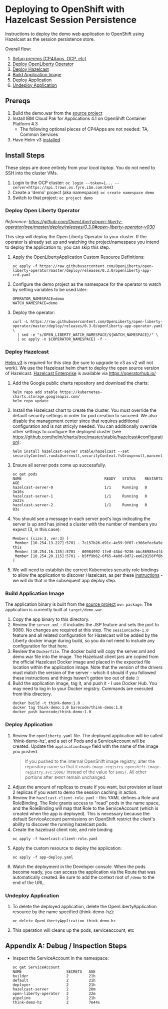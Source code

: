 # Deploying to OpenShift with Hazelcast Session Persistence

Instructions to deploy the demo web application to OpenShift using Hazelcast as the session persistence store.

Overall flow:
1. [Setup prereqs (CP4Apps, OCP, etc)](#prereqs)
1. [Deploy OpenLiberty Operator](#deploy-open-liberty-operator)
1. [Deploy Hazelcast](#deploy-hazelcast)
1. [Build Application Image](#build-application-image)
1. [Deploy Application](#deploy-application)
1. [Undeploy Application](#undeploy-application)

## Prereqs

1. Build the demo.war from the [source project](..)
1. Install IBM Cloud Pak for Applications 4.1 on OpenShift Container Platform 4.3
   * The following optional pieces of CP4Apps are not needed: TA, Common Services
1. Have Helm v3 [installed](https://helm.sh/docs/intro/install/)
   
## Install Steps

These steps are done entirely from your *local laptop*. You do not need to SSH into the cluster VMs.

1. Login to the OCP cluster: `oc login --token=1... --server=https://api.trows.os.fyre.ibm.com:6443`
1. Create a 'demo' project (aka namespace): `oc create namespace demo`
1. Switch to that project: `oc project demo`


### Deploy Open Liberty Operator

*Reference: https://github.com/OpenLiberty/open-liberty-operator/tree/master/deploy/releases/0.3.0#open-liberty-operator-v030*

This step will deploy the Open Liberty Operator to your cluster. If the operator is already set up and watching the project/namespace you intend to deploy the application to, you can skip this step.

1. Apply the OpenLibertyApplication Custom Resource Definitions:
   ```shell script
   oc apply -f https://raw.githubusercontent.com/OpenLiberty/open-liberty-operator/master/deploy/releases/0.3.0/openliberty-app-crd.yaml
   ``` 
1. Configure the demo project as the namespace for the operator to watch by setting variables to be used later:
   ```shell script
   OPERATOR_NAMESPACE=demo
   WATCH_NAMESPACE=demo
   ```
1. Deploy the operator:
   ```shell script
   curl -L https://raw.githubusercontent.com/OpenLiberty/open-liberty-operator/master/deploy/releases/0.3.0/openliberty-app-operator.yaml \
     | sed -e "s/OPEN_LIBERTY_WATCH_NAMESPACE/${WATCH_NAMESPACE}/" \
     | oc apply -n ${OPERATOR_NAMESPACE} -f -
   ```

### Deploy Hazelcast

[Helm v3](https://helm.sh/docs/intro/install/) is required for this step (be sure to upgrade to v3 as v2 will not work). We use the Hazelcast helm chart to deploy the open source version of Hazelcast. [Hazelcast Enterprise](https://operatorhub.io/operator/hazelcast-enterprise) is available via https://operatorhub.io/

1. Add the Google public charts repository and download the charts:
   ```shell script
   helm repo add stable https://kubernetes-charts.storage.googleapis.com/
   helm repo update
   ```
1. Install the Hazelcast chart to create the cluster. You must override the default security settings in order for pod creation to succeed. We also disable the management center since that requires additional configuration and is not stricyly needed. You can additionally override other settings to configure the deployed cluster (see https://github.com/helm/charts/tree/master/stable/hazelcast#configuration):
   ```shell script
   helm install hazelcast-server stable/hazelcast --set securityContext.runAsUser=null,securityContext.fsGroup=null,mancenter.enabled=false
   ```
1. Ensure all server pods come up successfully.
   ```
   oc get pods
   NAME                                     READY   STATUS    RESTARTS   AGE
   hazelcast-server-0                       1/1     Running   0          3m16s
   hazelcast-server-1                       1/1     Running   0          2m22s
   hazelcast-server-2                       1/1     Running   0          93s
   ```
1. You should see a message in each server pod's logs indicating the server is up and has joined a cluster with the number of members you expect (3, in this case):
   ```
   Members {size:3, ver:3} [
   	Member [10.254.13.227]:5701 - 7c157b26-d91c-4e59-9f07-c366efec6a5e this
   	Member [10.254.16.135]:5701 - 00984992-1fe0-43bd-9236-bbc86985e4f4
   	Member [10.254.20.115]:5701 - b5ff9b62-6f65-4a0d-8d72-ee629156ff8b
   ]
   ```
1. We will need to establish the correct Kubernetes security role bindings to allow the application to discover Hazelcast, as per these [instructions](https://github.com/hazelcast/hazelcast-kubernetes) - we will do that in the subsequent app deploy step.

### Build Application Image

The application binary is built from the [source project](..) `mvn package`. The application is currently built at `target/demo.war`.

1. Copy the app binary to this directory.
1. Review the `server.xml` - it includes the JSP feature and sets the port to 9080. No changes are required at this step. The `sessionCache-1.0` feature and all related configuration for Hazelcast will be added by the Liberty docker image during build, so you do not need to include any configuration for that here.
1. Review the `Dockerfile`. The docker build will copy the server.xml and demo.war file into the image. The Hazelcast client jars are copied from the official Hazelcast Docker image and placed in the expected file location within the application image. Note that the version of the drivers must match the version of the server - which it should if you followed these instructions and things haven't gotten too out of date :)
1. Build the application image, tag it, and push it - I use Docker Hub. You may need to log in to your Docker registry. Commands are executed from this directory.
   ```shell script
   docker build -t think-demo:1.0 .
   docker tag think-demo:1.0 barecode/think-demo:1.0
   docker push barecode/think-demo:1.0
   ```

### Deploy Application
1. Review the `openliberty.yaml` file. The deployed application will be called 'think-demo-hz', and a set of Pods and a ServiceAccount will be created. Update the `applicationImage` field with the name of the image you pushed. 
   > If you pushed to the internal OpenShift image registry, alter the repository name so that it reads `image-registry.openshift-image-registry.svc:5000/` instead of the value for `$HOST`. All other portions after `$HOST` remain unchanged.
1. Adjust the amount of replicas to create if you want, but provision at least 2 replicas if you want to demo the session caching in action.
1. Review the `hazelcast-client-role.yaml` - this YAML defines a Role and RoleBinding. The Role grants access to "read" pods in the name space, and the RoleBinding will map that Role to the ServiceAccount (which is created when the app is deployed). This is necessary because the default ServiceAccount permissions on OpenShift restrict the client's ability to discover the running hazelcast pods.
1. Create the hazelcast client role, and role binding
   ```shell script
   oc apply -f hazelcast-client-role.yaml
   ```
1. Apply the custom resource to deploy the application:
   ```shell script
   oc apply -f app-deploy.yaml
   ```
1. Watch the deployment in the Developer console. When the pods become ready, you can access the application via the Route that was automatically created. Be sure to add the context root of `/demo` to the end of the URL.

### Undeploy Application

1. To delete the deployed application, delete the OpenLibertyApplication resource by the name specified (think-demo-hz):
   ```shell script
   oc delete OpenLibertyApplication think-demo-hz
   ```
1. This operation will cleans up the pods, serviceaccount, etc

## Appendix A: Debug / Inspection Steps

* Inspect the ServiceAccount in the namespace:
   ```shell script
   oc get ServiceAccount
   NAME                    SECRETS   AGE
   builder                 2         21h
   default                 2         21h
   deployer                2         21h
   hazelcast-server        2         20m
   open-liberty-operator   2         22m
   pipeline                2         21h
   think-demo-hz           2         7m44s
   ```
